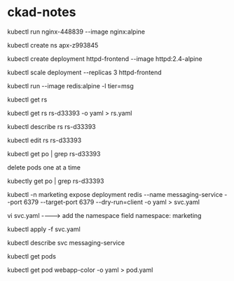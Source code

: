 # ckad-notes

kubectl run nginx-448839 --image nginx:alpine

kubectl create ns apx-z993845



kubectl create deployment httpd-frontend --image httpd:2.4-alpine

kubectl scale deployment  --replicas 3 httpd-frontend


kubectl run --image redis:alpine -l tier=msg


kubectl get rs

kubectl get rs rs-d33393 -o yaml > rs.yaml

kubectl describe rs rs-d33393

kubectl edit rs rs-d33393

kubectl get po | grep rs-d33393

delete pods one at a time

kubectly get po | grep rs-d33393



kubectl -n marketing expose deployment redis --name messaging-service --port 6379 --target-port 6379 --dry-run=client -o yaml > svc.yaml

vi svc.yaml ----> add the namespace field namespace: marketing

kubectl apply -f svc.yaml

kubectl describe svc messaging-service 



kubectl get pods

kubectl get pod webapp-color -o yaml > pod.yaml









